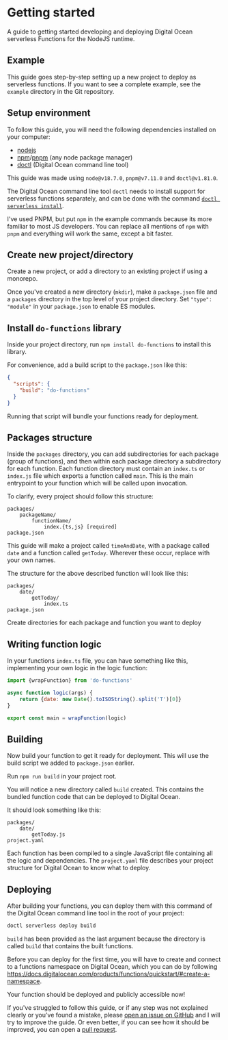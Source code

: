 # Getting started

A guide to getting started developing and deploying Digital Ocean serverless Functions for the NodeJS runtime.

## Example

This guide goes step-by-step setting up a new project to deploy as serverless functions.
If you want to see a complete example, see the `example` directory in the Git repository.

## Setup environment

To follow this guide, you will need the following dependencies installed on your computer:

- [nodejs](https://nodejs.org/en/)
- [npm](https://docs.npmjs.com/cli/v6/configuring-npm/install)/[pnpm](https://pnpm.io/) (any node package manager)
- [doctl](https://github.com/digitalocean/doctl/releases/latest) (Digital Ocean command line tool)

This guide was made using `node@v18.7.0`, `pnpm@v7.11.0` and `doctl@v1.81.0`.

The Digital Ocean command line tool `doctl` needs to install support for serverless functions separately,
and can be done with the
command [`doctl serverless install`](https://docs.digitalocean.com/reference/doctl/reference/serverless/install/).

I've used PNPM, but put `npm` in the example commands because its more familiar to most JS developers.
You can replace all mentions of `npm` with `pnpm` and everything will work the same, except a bit faster.

## Create new project/directory

Create a new project, or add a directory to an existing project if using a monorepo.

Once you've created a new directory (`mkdir`), make a `package.json` file and a `packages` directory in the top level of
your project directory. Set `"type": "module"` in your `package.json` to enable ES modules.

## Install `do-functions` library

Inside your project directory, run `npm install do-functions` to install this library.

For convenience, add a build script to the `package.json` like this:

```json
{
  "scripts": {
    "build": "do-functions"
  }
}
```

Running that script will bundle your functions ready for deployment.

## Packages structure

Inside the `packages` directory, you can add subdirectories for each package (group of functions), and then within each
package directory a subdirectory for each function.
Each function directory must contain an `index.ts` or `index.js` file which exports a function called `main`.
This is the main entrypoint to your function which will be called upon invocation.

To clarify, every project should follow this structure:

```
packages/
    packageName/
        functionName/
            index.{ts,js} [required]
package.json
```

This guide will make a project called `timeAndDate`, with a package called `date` and a function called `getToday`.
Wherever these occur, replace with your own names.

The structure for the above described function will look like this:

```
packages/
    date/
        getToday/
            index.ts
package.json
```

Create directories for each package and function you want to deploy

## Writing function logic

In your functions `index.ts` file, you can have something like this, implementing your own logic in the logic function:

```js
import {wrapFunction} from 'do-functions'

async function logic(args) {
    return {date: new Date().toISOString().split('T')[0]}
}

export const main = wrapFunction(logic)
```

## Building

Now build your function to get it ready for deployment.
This will use the build script we added to `package.json` earlier.

Run `npm run build` in your project root.

You will notice a new directory called `build` created.
This contains the bundled function code that can be deployed to Digital Ocean.

It should look something like this:

```
packages/
    date/
        getToday.js
project.yaml
```

Each function has been compiled to a single JavaScript file containing all the logic and dependencies.
The `project.yaml` file describes your project structure for Digital Ocean to know what to deploy.

## Deploying

After building your functions, you can deploy them with this command of the Digital Ocean command line tool in the root
of your project:

```bash
doctl serverless deploy build
```

`build` has been provided as the last argument because the directory is called `build` that contains the built
functions.

Before you can deploy for the first time, you will have to create and connect to a functions namespace on Digital Ocean,
which you can do by following
https://docs.digitalocean.com/products/functions/quickstart/#create-a-namespace.

Your function should be deployed and publicly accessible now!

If you've struggled to follow this guide, or if any step was not explained clearly or you've found a mistake,
please [open an issue on GitHub](https://github.com/mrbrianevans/do-functions/issues/new/choose) and I will try to
improve the guide.
Or even better, if you can see how it should be improved, you can open
a [pull request](https://github.com/mrbrianevans/do-functions/pulls).

